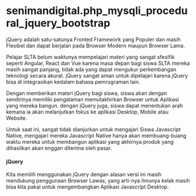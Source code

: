 # senimandigital.php_mysqli_procedural_jquery_bootstrap

jQuery adalah satu-satunya Fronted Framework yang Populer dan masih Flesibel dan dapat berjalan pada Browser Modern maupun Browser Lama.

Pelajar SLTA belum waktunya mempelajari materi yang sangat sfesifik seperti Angular, React dan Vue karena masa depan bagi siswa SLTA mereka masih sangat panjang,
tidak ada yang dapat mengukur perkembangan teknologi secara akurat. jQuery sangat aman untuk dipelajari karena jQuery bisa di integrasikan kedalam bahasa pemrograman lain.

Dengan memberikan materi jQuery bagi siswa, siswa akan dengan sendirinya memiliki pengalaman memutakhirkan Browser untuk Aplikasi yang mereka bangun. dengan jQuery juga, siswa dapat menentukan arah kemana ia akan melanjutkan fokus ke aplikasi Desktop, Mobile atau Website.

Untuk saat ini, sangat tidak dianjurkan untuk mengajari Siswa Javascript Native, mengajari mereka Javascript Native hanya akan membuang-buang waktu mereka untuk membangun aplikasi yang akhirnya produk yang dihasilkan akan enggan diterima oleh pasar.

#### jQuery

Kita memilih menggunakan jQuery dengan alasan versi ini masih mendukung penggunaan Browser Lawas, yang arti-nya ilmunya kelak masih bisa kita pakai untuk mengembangkan Aplikasi Javascript Desktop.
